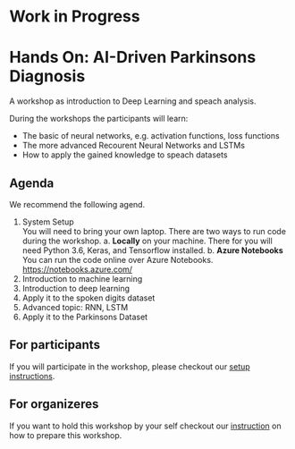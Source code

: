 # **Work in Progress**
# Hands On: AI-Driven Parkinsons Diagnosis
A workshop as introduction to Deep Learning and speach analysis.

During the workshops the participants will learn:
- The basic of neural networks, e.g. activation functions, loss functions
- The more advanced Recourent Neural Networks and LSTMs
- How to apply the gained knowledge to speach datasets

## Agenda
We recommend the following agend.

1. System Setup <br>
    You will need to bring your own laptop. There are two ways to run code during the workshop.
    a. **Locally** on your machine. There for you will need Python 3.6, Keras, and Tensorflow installed.
    b. **Azure Notebooks** You can run the code online over Azure Notebooks. https://notebooks.azure.com/
2. Introduction to machine learning
3. Introduction to deep learning
4. Apply it to the spoken digits dataset
5. Advanced topic: RNN, LSTM
6. Apply it to the Parkinsons Dataset

## For participants
If you will participate in the workshop, please checkout our [setup instructions]().

## For organizeres
If you want to hold this workshop by your self checkout our [instruction](tbd) on how to prepare this workshop.
